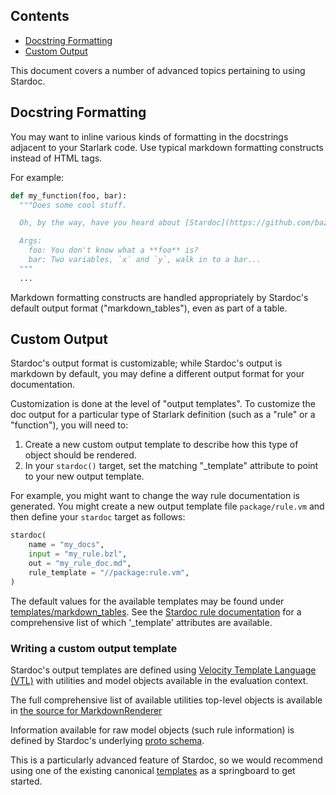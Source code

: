 <nav class="toc">
  <h2>Contents</h2>
  <ul>
    <li><a href="#docstring-formatting">Docstring Formatting</a></li>
    <li><a href="#custom-output">Custom Output</a></li>
  </ul>
</nav>

This document covers a number of advanced topics pertaining to using Stardoc.


<a name="docstring-formatting"></a>
## Docstring Formatting

You may want to inline various kinds of formatting in the docstrings adjacent
to your Starlark code. Use typical markdown formatting constructs instead of
HTML tags.

For example:
```python
def my_function(foo, bar):
  """Does some cool stuff.

  Oh, by the way, have you heard about [Stardoc](https://github.com/bazelbuild/stardoc)?

  Args:
    foo: You don't know what a **foo** is?
    bar: Two variables, `x` and `y`, walk in to a bar...
  """
  ...
```

Markdown formatting constructs are handled appropriately by Stardoc's default
output format ("markdown_tables"), even as part of a table.


<a name="custom-output"></a>
## Custom Output

Stardoc's output format is customizable; while Stardoc's output is markdown
by default, you may define a different output format for your documentation.

Customization is done at the level of "output templates". To customize the
doc output for a particular type of Starlark definition (such as a "rule" or a
"function"), you will need to:

1. Create a new custom output template to describe how this type of object should
   be rendered.
2. In your `stardoc()` target, set the matching "_template" attribute to point to
   your new output template.

For example, you might want to change the way rule documentation is generated.
You might create a new output template file `package/rule.vm` and then define your
`stardoc` target as follows:

```python
stardoc(
    name = "my_docs",
    input = "my_rule.bzl",
    out = "my_rule_doc.md",
    rule_template = "//package:rule.vm",
)
```

The default values for the available templates may be found under
[templates/markdown_tables](../stardoc/templates/markdown_tables). See the
[Stardoc rule documentation](stardoc_rule.md) for a comprehensive list of which
'_template' attributes are available.


### Writing a custom output template

Stardoc's output templates are defined using
[Velocity Template Language (VTL)](https://velocity.apache.org/engine/1.7/user-guide.html)
with utilities and model objects available in the evaluation context.

The full comprehensive list of available utilities top-level objects is available in
[the source for MarkdownRenderer](https://github.com/bazelbuild/bazel/blob/3fcfbe14ddec34889c5e3fe33415af2cf9124e7c/src/main/java/com/google/devtools/build/skydoc/rendering/MarkdownRenderer.java#L100)

Information available for raw model objects (such rule information) is defined by
Stardoc's underlying [proto schema](https://github.com/bazelbuild/bazel/blob/5eeccd8a647df10d154d3b86e9732e7f263c96db/src/main/java/com/google/devtools/build/skydoc/rendering/proto/stardoc_output.proto).

This is a particularly advanced feature of Stardoc, so we would recommend using
one of the existing canonical [templates](../stardoc/templates/markdown_tables) as a
springboard to get started.


